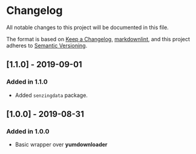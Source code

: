 # Changelog

All notable changes to this project will be documented in this file.

The format is based on [Keep a Changelog](https://keepachangelog.com/en/1.0.0/),
[markdownlint](https://dlaa.me/markdownlint/),
and this project adheres to [Semantic Versioning](https://semver.org/spec/v2.0.0.html).

## [1.1.0] - 2019-09-01

### Added in 1.1.0

- Added `senzingdata` package.

## [1.0.0] - 2019-08-31

### Added in 1.0.0

- Basic wrapper over **yumdownloader**
